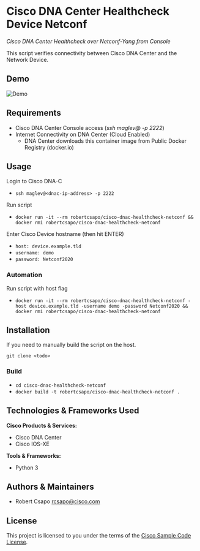 # Cisco DNA Center Healthcheck Device Netconf

*Cisco DNA Center Healthcheck over Netconf-Yang from Console*

This script verifies connectivity between Cisco DNA Center and the Network Device.

## Demo

![Demo](./demo.gif)

## Requirements

* Cisco DNA Center Console access (_ssh maglev@<dnac-ip-address> -p 2222_)
* Internet Connectivity on DNA Center (Cloud Enabled)
  - DNA Center downloads this container image from Public Docker Registry (docker.io)

## Usage

Login to Cisco DNA-C
* ```ssh maglev@<dnac-ip-address> -p 2222```

Run script
* ```docker run -it --rm robertcsapo/cisco-dnac-healthcheck-netconf && docker rmi robertcsapo/cisco-dnac-healthcheck-netconf```

Enter Cisco Device hostname (then hit ENTER)
* ```host: device.example.tld```
* ```username: demo```
* ```password: Netconf2020```

### Automation

Run script with host flag
* ```docker run -it --rm robertcsapo/cisco-dnac-healthcheck-netconf -host device.example.tld -username demo -password Netconf2020 && docker rmi robertcsapo/cisco-dnac-healthcheck-netconf```

## Installation

If you need to manually build the script on the host.   
```
git clone <todo>
```

### Build
* ```cd cisco-dnac-healthcheck-netconf```
* ```docker build -t robertcsapo/cisco-dnac-healthcheck-netconf .```

## Technologies & Frameworks Used

**Cisco Products & Services:**

- Cisco DNA Center
- Cisco IOS-XE

**Tools & Frameworks:**

- Python 3

## Authors & Maintainers

- Robert Csapo <rcsapo@cisco.com>

## License

This project is licensed to you under the terms of the [Cisco Sample
Code License](./LICENSE).
